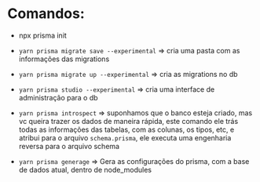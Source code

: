 # Comandos:

- npx prisma init

- `yarn prisma migrate save --experimental` => cria uma pasta com as informações das migrations

- `yarn prisma migrate up --experimental` => cria as migrations no db

- `yarn prisma studio --experimental` => cria uma interface de administração para o db

- `yarn prisma introspect` => suponhamos que o banco esteja criado, mas vc queira trazer os dados de maneira rápida, este comando ele trás todas as informações das tabelas, com as colunas, os tipos, etc, e atribui para o arquivo `schema.prisma`, ele executa uma engenharia reversa para o arquivo schema

- `yarn prisma generage` => Gera as configurações do prisma, com a base de dados atual, dentro de node_modules
